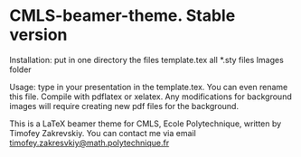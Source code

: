CMLS-beamer-theme. Stable version
=================================

Installation: put in one directory the files
template.tex
all *.sty files
Images folder 

Usage: type in your presentation in the template.tex. You can even rename this file. Compile with pdflatex or xelatex. Any modifications for background images will require creating new pdf files for the background.

This is a LaTeX beamer theme for CMLS, Ecole Polytechnique, written by Timofey Zakrevskiy. You can contact me via email timofey.zakresvkiy@math.polytechnique.fr
